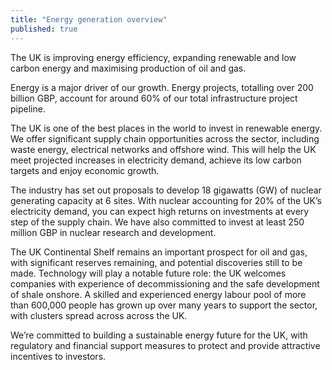 ```yaml
---
title: "Energy generation overview"
published: true
---
```

The UK is improving energy efficiency, expanding renewable and low carbon energy and maximising production of oil and gas. 

Energy is a major driver of our growth. Energy projects, totalling over 200 billion GBP, account for around 60% of our total infrastructure project pipeline.

The UK is one of the best places in the world to invest in renewable energy. We offer significant supply chain opportunities across the sector, including waste energy, electrical networks and offshore wind. This will help the UK meet projected increases in electricity demand, achieve its low carbon targets and enjoy economic growth.

The industry has set out proposals to develop 18 gigawatts (GW) of nuclear generating capacity at 6 sites. With nuclear accounting for 20% of the UK’s electricity demand, you can expect high returns on investments at every step of the supply chain. We have also committed to invest at least 250 million GBP in nuclear research and development.

The UK Continental Shelf remains an important prospect for oil and gas, with significant reserves remaining, and potential discoveries still to be made. Technology will play a notable future role: the UK welcomes companies with experience of decommissioning and the safe development of shale onshore.
A skilled and experienced energy labour pool of more than 600,000 people has grown up over many years to support the sector, with clusters spread across across the UK. 

We’re committed to building a sustainable energy future for the UK, with regulatory and financial support measures to protect and provide attractive incentives to investors.

